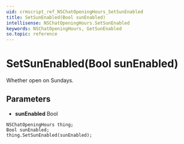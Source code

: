 ```yaml
---
uid: crmscript_ref_NSChatOpeningHours_SetSunEnabled
title: SetSunEnabled(Bool sunEnabled)
intellisense: NSChatOpeningHours.SetSunEnabled
keywords: NSChatOpeningHours, GetSunEnabled
so.topic: reference
---
```


# SetSunEnabled(Bool sunEnabled)

Whether open on Sundays.

## Parameters

* **sunEnabled** Bool

```crmscript
NSChatOpeningHours thing;
Bool sunEnabled;
thing.SetSunEnabled(sunEnabled);
```

